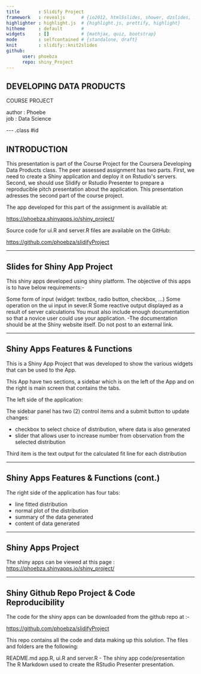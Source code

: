 ```yaml
---
title       : Slidify Project
framework   : revealjs      # {io2012, html5slides, shower, dzslides, ...}
highlighter : highlight.js  # {highlight.js, prettify, highlight}
hitheme     : default       # 
widgets     : []            # {mathjax, quiz, bootstrap}
mode        : selfcontained # {standalone, draft}
knit        : slidify::knit2slides
github:
      user: phoebza
      repo: shiny_Project
---
```



## DEVELOPING DATA PRODUCTS

COURSE PROJECT 

author      : Phoebe  
job         : Data Science

--- .class #id 


## INTRODUCTION

This presentation is part of the Course Project for the Coursera Developing Data Products class. The peer assessed assignment has two parts. First, we need to create a Shiny application and deploy it on Rstudio's servers. Second, we should use Slidify or Rstudio Presenter to prepare a reproducible pitch presentation about the application. This presentation adresses the second part of the course project.

The app developed for this part of the assignment is avalilable at:

https://phoebza.shinyapps.io/shiny_project/

Source code for ui.R and server.R files are available on the GitHub:

https://github.com/phoebza/slidifyProject

---

## Slides for Shiny App Project
This shiny apps developed using shiny platform. The objective of this apps is to have below requirements:-

Some form of input (widget: textbox, radio button, checkbox, ...)
Some operation on the ui input in sever.R
Some reactive output displayed as a result of server calculations
You must also include enough documentation so that a novice user could use your application. -The documentation should be at the Shiny website itself. Do not post to an external link.

---


## Shiny Apps Features & Functions
This is a Shiny App Project that was developed to show the various widgets that can be used to the App.

This App have two sections, a sidebar which is on the left of the App and on the right is main screen that contains the tabs.  

The left side of the application:

The sidebar panel has two (2) control items and a submit button to update changes:
* checkbox to select choice of distribution, where data is also generated
* slider that allows user to increase number from observation from the selected distribution

Third item is the text output for the calculated fit line for each distribution

---


## Shiny Apps Features & Functions (cont.)

The right side of the application has four tabs:
* line fitted distribution
* normal plot of the distribution
* summary of the data generated
* content of data generated

---


## Shiny Apps Project
The shiny apps can be viewed at this page : https://phoebza.shinyapps.io/shiny_project/

---

## Shiny Github Repo Project & Code Reproducibility
The code for the shiny apps can be downloaded from the github repo at :-

https://github.com/phoebza/slidifyProject

This repo contains all the code and data making up this solution. The files and folders are the following:

README.md
app.R, ui.R and server.R - The shiny app code/presentation
The R Markdown used to create the RStudio Presenter presentation.
